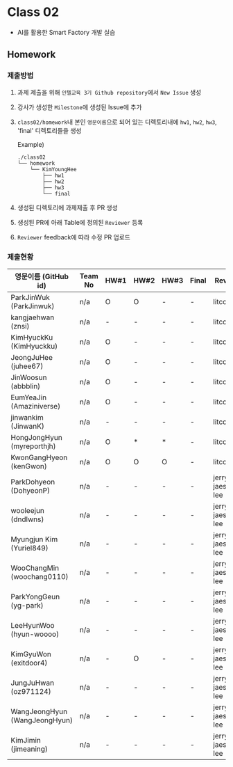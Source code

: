 # Class 02

* AI를 활용한 Smart Factory 개발 실습

## Homework

### 제출방법

1. 과제 제출을 위해 `인텔교육 3기 Github repository`에서 `New Issue` 생성

2. 강사가 생성한 `Milestone`에 생성된 Issue에 추가 

3. `class02/homework`내 본인 `영문이름`으로 되어 있는 디렉토리내에 `hw1`, `hw2`, `hw3`, 'final' 디렉토리들을 생성

    Example)
    ```
    ./class02
    └── homework
        └── KimYoungHee
            ├── hw1
            ├── hw2
            ├── hw3
            └── final
    ```

4. 생성된 디렉토리에 과제제출 후 PR 생성

5. 생성된 PR에 아래 Table에 정의된 `Reviewer` 등록

6. `Reviewer` feedback에 따라 수정 PR 업로드

### 제출현황

| 영문이름 (GitHub id)           | Team No | HW#1 | HW#2 | HW#3 | Final | Reviewer |
|-------------------------------|---------|------|------|------|-------|----------|
| ParkJinWuk (ParkJinwuk) | n/a | O | O | - | - | litcoder |
| kangjaehwan (znsi) | n/a | - | - | - | - | litcoder |
| KimHyuckKu (KimHyuckku) | n/a | O | - | - | - | litcoder |
| JeongJuHee (juhee67) | n/a | O | - | - | - | litcoder |
| JinWoosun (abbblin) | n/a | O | - | - | - | litcoder |
| EumYeaJin (Amaziniverse) | n/a | O | - | - | - | litcoder |
| jinwankim (JinwanK) | n/a | - | - | - | - | litcoder |
| HongJongHyun (myreporthjh) | n/a | O | * | * | - | litcoder |
| KwonGangHyeon (kenGwon) | n/a | O | O | O | - | litcoder |
| ParkDohyeon (DohyeonP) | n/a | - | - | - | - | jerry-jaeseong-lee |
| wooleejun (dndlwns) | n/a | - | - | - | - | jerry-jaeseong-lee |
| Myungjun Kim (Yuriel849) | n/a | - | - | - | - | jerry-jaeseong-lee |
| WooChangMin (woochang0110) | n/a | - | - | - | - | jerry-jaeseong-lee |
| ParkYongGeun (yg-park) | n/a | - | - | - | - | jerry-jaeseong-lee |
| LeeHyunWoo (hyun-woooo) | n/a | - | - | - | - | jerry-jaeseong-lee |
| KimGyuWon (exitdoor4) | n/a | - | O | - | - | jerry-jaeseong-lee |
| JungJuHwan (oz971124) | n/a | - | - | - | - | jerry-jaeseong-lee |
| WangJeongHyun (WangJeongHyun) | n/a | - | - | - | - | jerry-jaeseong-lee |
| KimJimin (jimeaning) | n/a | - | - | - | - | jerry-jaeseong-lee |
